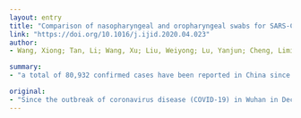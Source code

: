 ```yaml
---
layout: entry
title: "Comparison of nasopharyngeal and oropharyngeal swabs for SARS-CoV-2 detection in 353 patients received tests with both specimens simultaneously"
link: "https://doi.org/10.1016/j.ijid.2020.04.023"
author:
- Wang, Xiong; Tan, Li; Wang, Xu; Liu, Weiyong; Lu, Yanjun; Cheng, Liming; Sun, Ziyong

summary:
- "a total of 80,932 confirmed cases have been reported in China since the outbreak of coronavirus disease (COVID-19) in Wuhan in December 2019, by March 10, 2020. Two consecutively negative RT-PCR test results in respiratory tract specimens is required for the evaluation of discharge from hospital. False negative results occurred in the late stage of hospitalization, and avoiding false negative result is critical essential."

original:
- "Since the outbreak of coronavirus disease (COVID-19) in Wuhan in December 2019, by March 10, 2020, a total of 80,932 confirmed cases have been reported in China. Two consecutively negative RT-PCR test results in respiratory tract specimens is required for the evaluation of discharge from hospital, and oropharyngeal swabs were the most common sample. However, false negative results occurred in the late stage of hospitalization, and avoiding false negative result is critical essential. Methods We reviewed the medical record of 353 patients who received tests with both specimens simultaneously, and compared the performance between nasopharyngeal and oropharyngeal swabs. Results Of the 353 patients (outpatients, 192; inpatients, 161) studied, the median age was 54 years, and 177 (50.1%) were women. Higher positive rate (positive tests/total tests) was observed in nasopharyngeal swabs than oropharyngeal swabs, especially in inpatients. Nasopharyngeal swabs from inpatients showed higher positive rate than outpatients. Nasopharyngeal swabs from male showed higher positive rate than female, especially in outpatients. Detection with both specimens slightly increased the positive rate than nasopharyngeal swab only. Moreover, the consistency between from nasopharyngeal and oropharyngeal swabs were poor (Kappa=0.308). Conclusion In conclusion, our study suggests that nasopharyngeal swabs may be more suitable than oropharyngeal swab at this stage of COVID-19 outbreak."
---
```


